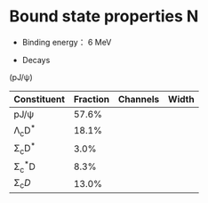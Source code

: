 # Bound state properties N

* Binding energy： 6 MeV

* Decays

(pJ/ψ)

|Constituent|Fraction|Channels|Width|
|-----------|--------|--------|-----|
|pJ/ψ|57.6%|  |  |
|Λ<sub>c</sub>D<sup>*</sup>|18.1%|  |  |
|Σ<sub>c</sub>D<sup>*</sup>|3.0% |  |  |
|Σ<sub>c</sub><sup>*</sup>D|8.3% |  |  |
|Σ<sub>c</sub><sup>*</sup>D<sup>*</sup>|13.0% |  |  |
